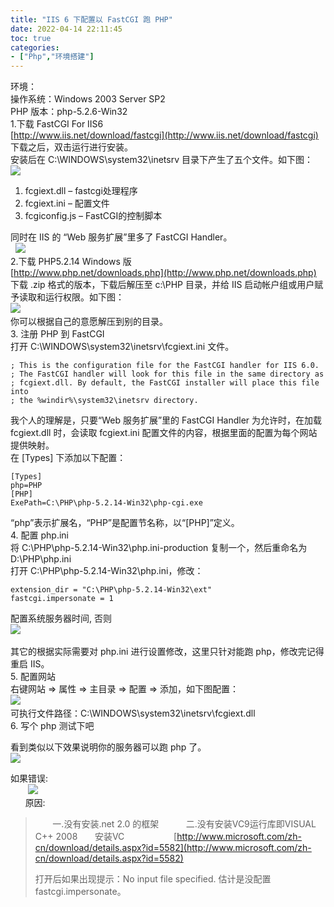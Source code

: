 ```yaml
---
title: "IIS 6 下配置以 FastCGI 跑 PHP"
date: 2022-04-14 22:11:45
toc: true
categories:
- ["Php","环境搭建"]
---
```


环境：  <br />操作系统：Windows 2003 Server SP2  <br />PHP 版本：php-5.2.6-Win32<br />1.下载 FastCGI For IIS6<br />[http://www.iis.net/download/fastcgi](http://www.iis.net/download/fastcgi)<br />下载之后，双击运行进行安装。<br />安装后在 C:\WINDOWS\system32\inetsrv 目录下产生了五个文件。如下图：<br />[![](https://file.wulicode.com/yuque/202211/03/09/051164I0MzEr.png?x-oss-process=image/resize,h_199)](http://images.cnblogs.com/cnblogs_com/shanyou/Windows-Live-Writer/a0034df81d51_F83D/image_2.png)

1. fcgiext.dll – fastcgi处理程序
2. fcgiext.ini – 配置文件
3. fcgiconfig.js – FastCGI的控制脚本

同时在 IIS 的 “Web 服务扩展”里多了 FastCGI Handler。<br />  [![](https://file.wulicode.com/yuque/202211/03/09/0512DMEhqp3h.jpg?x-oss-process=image/resize,h_461)](http://images.cnblogs.com/cnblogs_com/shanyou/Windows-Live-Writer/a0034df81d51_F83D/iis6fcgi_2_2.jpg)<br />2.下载 PHP5.2.14 Windows 版<br />[http://www.php.net/downloads.php](http://www.php.net/downloads.php)<br />下载 .zip 格式的版本，下载后解压至 c:\PHP 目录，并给 IIS 启动帐户组或用户赋予读取和运行权限。如下图：<br />[![](https://file.wulicode.com/yuque/202211/03/09/0512xpoYzATI.jpg?x-oss-process=image/resize,h_525)](http://images.cnblogs.com/cnblogs_com/shanyou/Windows-Live-Writer/a0034df81d51_F83D/iis6fcgi_3_2.jpg)  <br />你可以根据自己的意愿解压到别的目录。<br />3. 注册 PHP 到 FastCGI<br />打开 C:\WINDOWS\system32\inetsrv\fcgiext.ini 文件。

```
; This is the configuration file for the FastCGI handler for IIS 6.0.  
; The FastCGI handler will look for this file in the same directory as  
; fcgiext.dll. By default, the FastCGI installer will place this file into  
; the %windir%\system32\inetsrv directory.
```
我个人的理解是，只要“Web 服务扩展”里的 FastCGI Handler 为允许时，在加载 fcgiext.dll 时，会读取 fcgiext.ini 配置文件的内容，根据里面的配置为每个网站提供映射。<br />在 [Types] 下添加以下配置：
```
[Types]  
php=PHP
[PHP]  
ExePath=C:\PHP\php-5.2.14-Win32\php-cgi.exe
```
“php”表示扩展名，“PHP”是配置节名称，以“[PHP]”定义。<br />4. 配置 php.ini<br />将 C:\PHP\php-5.2.14-Win32\php.ini-production 复制一个，然后重命名为 D:\PHP\php.ini<br />打开 C:\PHP\php-5.2.14-Win32\php.ini，修改：
```
extension_dir = "C:\PHP\php-5.2.14-Win32\ext"  
fastcgi.impersonate = 1
```
配置系统服务器时间, 否则<br />![](https://file.wulicode.com/yuque/202211/03/09/0512hNEg5UQT.png?x-oss-process=image/resize,h_55)<br />  <br />其它的根据实际需要对 php.ini 进行设置修改，这里只针对能跑 php，修改完记得重启 IIS。<br />5. 配置网站<br />右键网站 => 属性 => 主目录 => 配置 => 添加，如下图配置：<br />[![](https://file.wulicode.com/yuque/202211/03/09/05133wJQzhVL.jpg?x-oss-process=image/resize,h_277)](http://images.cnblogs.com/cnblogs_com/shanyou/Windows-Live-Writer/a0034df81d51_F83D/iis6fcgi_4_2.jpg)  <br />可执行文件路径：C:\WINDOWS\system32\inetsrv\fcgiext.dll<br />6. 写个 php 测试下吧

看到类似以下效果说明你的服务器可以跑 php 了。<br />![](https://file.wulicode.com/yuque/202211/03/09/0513amFgemxC.png?x-oss-process=image/resize,h_155)



如果错误:  <br />       ![](https://file.wulicode.com/yuque/202211/03/09/0513CYAkOSRx.png?x-oss-process=image/resize,h_198)<br />      原因: 
>        一.没有安装.net 2.0 的框架
>           二.没有安装VC9运行库即VISUAL C++ 2008
>       安装VC   
>                  [http://www.microsoft.com/zh-cn/download/details.aspx?id=5582](http://www.microsoft.com/zh-cn/download/details.aspx?id=5582)
> 
> 打开后如果出现提示：No input file specified. 估计是没配置 fastcgi.impersonate。

